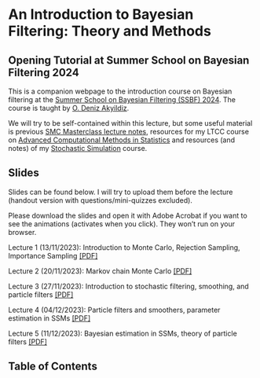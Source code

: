 # An Introduction to Bayesian Filtering: Theory and Methods

## Opening Tutorial at Summer School on Bayesian Filtering 2024

This is a companion webpage to the introduction course on Bayesian filtering at the [Summer School on Bayesian Filtering (SSBF) 2024](https://www.icms.org.uk/SSBF2024). The course is taught by [O. Deniz Akyildiz](https://akyildiz.me).

We will try to be self-contained within this lecture, but some useful material is previous [SMC Masterclass lecture notes](https://akyildiz.me/works/smc_masterclass.pdf), resources for my LTCC course on [Advanced Computational Methods in Statistics](https://akyildiz.me/advanced-computational-statistics/intro.html) and resources (and notes) of my [Stochastic Simulation](https://akyildiz.me/stochastic-simulation) course.

## Slides

Slides can be found below. I will try to upload them before the lecture (handout version with questions/mini-quizzes excluded).

Please download the slides and open it with Adobe Acrobat if you want to see the animations (activates when you click). They won’t run on your browser.

Lecture 1 (13/11/2023): Introduction to Monte Carlo, Rejection Sampling, Importance Sampling [[PDF]](https://akyildiz.me/teaching/ltcc/Lecture-1.pdf)

Lecture 2 (20/11/2023): Markov chain Monte Carlo [[PDF]](https://akyildiz.me/teaching/ltcc/Lecture-2.pdf)

Lecture 3 (27/11/2023): Introduction to stochastic filtering, smoothing, and particle filters [[PDF]](https://akyildiz.me/teaching/ltcc/Lecture-3.pdf)

Lecture 4 (04/12/2023): Particle filters and smoothers, parameter estimation in SSMs [[PDF]](https://akyildiz.me/teaching/ltcc/Lecture-4.pdf)

Lecture 5 (11/12/2023): Bayesian estimation in SSMs, theory of particle filters [[PDF]](https://akyildiz.me/teaching/ltcc/Lecture-5.pdf)

## Table of Contents

```{tableofcontents}
```